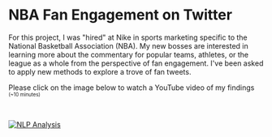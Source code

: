 # NBA Fan Engagement on Twitter


For this project, I was "hired" at Nike in sports marketing specific to the National Basketball Association (NBA). My new bosses are interested in learning more about the commentary for popular teams, athletes, or the league as a whole from the perspective of fan engagement. I've been asked to apply new methods to explore a trove of fan tweets. 

Please click on the image below to watch a YouTube video of my findings <sub><sup>(~10 minutes)</sub></sup>

<br>

[![NLP Analysis](https://img.youtube.com/vi/-QYrhySGgpo/0.jpg)](https://youtu.be/-QYrhySGgpo)
